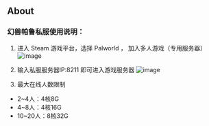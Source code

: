 ## About

### 幻兽帕鲁私服使用说明：

1. 进入 Steam 游戏平台，选择 Palworld  ， 加入多人游戏（专用服务器）
   ![image](https://github.com/Websoft9/docker-library/assets/43192516/32a607c1-3ed9-4433-aaf5-716f9375528c)


2. 输入私服服务器IP:8211  即可进入游戏服务器
   ![image](https://github.com/Websoft9/docker-library/assets/43192516/577e50b3-5572-4758-9c6f-d3bf6b71d666)

3. 最大在线人数限制
- 2~4人：4核8G
- 4~8人：4核16G
- 10~20人：8核32G
